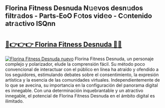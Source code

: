 ## Florina Fitness Desnuda N𝚞𝚎vos desn𝚞dos filtr𝚊dos - Parts-EoO F𝚘tos vid𝚎o - C𝚘ntenido atr𝚊ctivo ISQnn

# <h2><a href="http://mb5qnf.tromn.icu/?c=Florina+Fitness+Desnuda">🔗👉👉👉 Florina Fitness Desnuda 🔗🔗</a></h2>

[![Florina Fitness Desnuda nuevo](https://i.imgur.com/pEAQMta.gif)](http://mb5qnf.tromn.icu/?c=Florina+Fitness+Desnuda)
Florina Fitness Desnuda, un personaje complejo y polarizador, elude la comprensión fácil. Su método poco convencional de interactuar con el público en línea ha atraído y ofendido a los seguidores, estimulando debates sobre el consentimiento, la expresión artística y la esencia de las comunidades virtuales. Independientemente de lo que se avecina, su importancia en la configuración del panorama digital es innegable. Con una determinación inquebrantable y un atractivo innegable, el potencial de Florina Fitness Desnuda en el ámbito digital es ilimitado.
